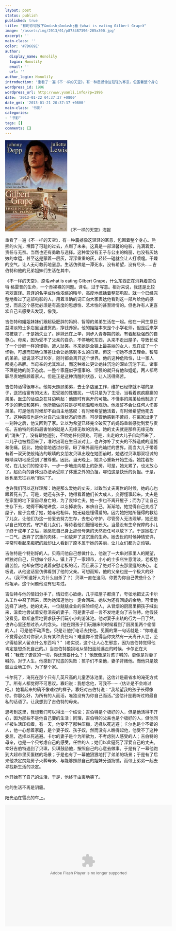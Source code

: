 ```yaml
---
layout: post
status: publish
published: true
title: "有时你得放下&mdash;&mdash;看《what is eating Gilbert Grape》"
image: '/assets/img/2013/01/p873487396-205x300.jpg'
excerpt: ''
main-class: ''
color: '#7D669E'
author:
  display_name: Honolily
  login: Honolily
  email: ''
  url: ''
author_login: Honolily
introduction: "重看了一遍《不一样的天空》，有一种震撼像这轻轻的寒意，包围着整个身心。熊熊的火光，埋葬了可耻的过去，点燃了未来。这真是一部温馨的电影，充满着爱、责任与无奈。当然也还有勇敢与选择。这种爱没有王子与公主的绚丽，也没有灰姑娘的幸运，甚至这是蒙着一层灰，深深重重的灰，轻轻一碰就会让人打喷嚏。干燥的空气，让人无可救药地窒息。生活仿佛是一潭死水，没有希望，没有尽头......吉伯特和他的兄弟姐妹们生活在其中........"
wordpress_id: 1996
wordpress_url: http://www.yuanli.info/?p=1996
date: '2013-01-22 04:37:37 +0800'
date_gmt: '2013-01-21 20:37:37 +0800'
main-class: '书影'
categories:
- "书影"
tags: []
comments: []
---
```


![《不一样的天空》海报](/assets/img/2013/01/p873487396-205x300.jpg) 《不一样的天空》海报

重看了一遍《不一样的天空》，有一种震撼像这轻轻的寒意，包围着整个身心。熊熊的火光，埋葬了可耻的过去，点燃了未来。这真是一部温馨的电影，充满着爱、责任与无奈。当然也还有勇敢与选择。这种爱没有王子与公主的绚丽，也没有灰姑娘的幸运，甚至这是蒙着一层灰，深深重重的灰，轻轻一碰就会让人打喷嚏。干燥的空气，让人无可救药地窒息。生活仿佛是一潭死水，没有希望，没有尽头......吉伯特和他的兄弟姐妹们生活在其中。

《不一样的天空》，原名what is eating Gilbert Grape，什么东西正在消耗着吉伯特&middot;格雷普的生命，一个赤裸裸的问题。译名，过于写意。相对来说，我还是比较喜欢直译。意译的名字或许像浓缩的精华，高度地概括着整部电影。就一个已经完整地看过了这部电影的人，用着准确的词汇向大家表达他看到这一部片给他的感觉，而且这个感觉必须是有高度的思想性、艺术性的甚至矫情的。但也许有人更喜欢自己去感受去发现，像我。

吉伯特和姐姐妹妹们跟超级肥胖的妈妈、智障的弟弟生活在一起。他在一间生意日益清淡的士多店里当送货员，挣钱养家。他的姐姐本来是个小学老师，但是后来学校被烧了，于是她失业了。妹妹还在上学，刚步入青春期的她，有着超级强烈的自尊心。母亲，因为受不了父亲的自杀，不停地吃东西，从来不走出屋子，导致长成了一个沙鲸一样的怪物，遭人耻笑。本来她是全镇上最美丽的女人，现在成了一个怪物，可想而知地位落差让会让她感到多么的自卑。但这一切她不想去理会。智障的弟弟，据说活不过10岁，随时都会离开这个世界。他的这种危险性，让一家人都提心吊胆。当母亲的尤其难过，而这种难过更让她往沉沦的深处沉沦下去。诸事不理是她的防卫态度。一整个家庭似乎懂事的、坚强的就只有他和姐姐，两人都尽职尽责地照顾着家人。但是正是这种清醒的状态，让人活得痛苦。

吉伯特活得很麻木。他每天照顾弟弟，去士多店里工作，维护已经惨就不堪的屋子，送货给富有的太太，忍受她的性骚扰，一切只是为了生活。当看着疯疯癫癫的弟弟，医生的话语总在耳边响起：他随时有离开的可能。不懂事的弟弟给他制造了不少的麻烦和笑料，他所能做的只是尽可能温和地规劝。他发誓不会让任何人伤害弟弟。可是他有时候却不由自主地感叹：有时候希望他活着，有时候希望他死去了。这种感叹也是他对自己生活状态的愤懑。可尽管他感到不苦闷，在离家出走了一刻钟之后，他又回到了家。让以为希望已经完全破灭了的妈妈重新感觉到爱与责任。吉伯特的妈妈最害怕的就是人无缘无故的消失。她的丈夫就是那样无缘无故的&ldquo;消失&rdquo;了，没有跟她道别，不给她任何预兆。可是，出走的大儿子自动回来了，二儿子也被找回来了，准时出现在生日派对上，也许弥补了丈夫的不辞造成的遗憾和伤痛。因此，她偷偷地透过纱窗，瞅了瞅外面阳光灿烂的世界。而当大儿子带着有着一双天使般纯洁的眼睛的女朋友贝琪出现在她面前时，她透过贝琪那双坦诚的眼睛深切地感受到了被尊重。因此，当天晚上，她决心重新开始生活。她拄着拐杖，在儿女们的惊诧中，一步一步地走向楼上的卧房。可是，她太累了，也太放心了。超负荷的身体没办法承受除了体重之外的负担，哪怕这是快乐的负担。于是，她也毫无征兆地&ldquo;消失&rdquo;了。

也许我们可以这样理解：她是那么爱她的丈夫，以致当丈夫离世的时候，她的心也跟着死去了。可是，她还有孩子，她得看着他们长大成人，变得懂事起来。丈夫是在家里的地下室自尽身亡的，为了哀悼亡夫，她一步也不离开屋子；而为了让自己生存下去，她得不断地进食，以忘掉哀伤，麻痹自己。渐渐地，她觉得自己变成了屋子，屋子变成了她，她与他相伴。她无疑是懂得爱的。因为她把她所懂得的教给了儿女，让他们为这一份爱去努力生存，去忠心守护。尽管旁人无法理解，她还是以自己的方式，守护着儿女们，等待着他们慢慢地长大。当最没有生命保障的小儿子终于成年了之后，她感觉自己身上那份母亲的天然责任可以放下了。于是她松了一口气，放弃了沉重的肉体，一如放弃了这沉重的生命。她去世的时候神情安详，平常时看起来痴肥的脸却让人看到了原本属于她的美丽，让儿女们都为之动容。

吉伯特是个特别好的人。贝奇问他自己想做什么，他说了一大串对家里人的期望，唯独对自己，只想做个好人。镇上开了一家超市，小小的士多店生意清淡，老板愁眉苦脸，他却安然地说着安慰老板的话，而且表示了绝对不会去那里逛的决心。老板说，从他这话里仿佛看到了他的父亲。可想而知，他的父亲也是一个极大的好人。（我不知道好人为什么自杀了？）贝琪一直在追问，你要为你自己做些什么？他坦承，这个问题他没有思考过。

吉伯特与他的情妇分手了，情妇伤心欲绝，几乎把屋子都烧了，夸张地把丈夫卡尔从工作中召了回来，因为她知道他也一定会回来。她以为还有回旋的余地，可惜他选择了决绝。她的丈夫，一位兢兢业业的保险经纪人，从冒烟的厨房里把孩子喊出来，温柔地尝试着安慰沮丧的妻子。可是妻子却一言不发地走向了吉伯特。他假装没看见，歇斯底里地要求孩子们玩小小的游泳池。他对妻子出轨的行为一目了然。也许心里还想过杀人的念头。（他在跟孩子们玩蹦床的时候看到了厨房里两个偷情的人。）可是他不动声色，只是让他打电话去找他。见面的第一句话就是：&ldquo;你难道不觉得必须对你家人负有某种责任吗？难道你不觉得当你突然有一天离开人世，至少得给家人留点什么东西吗？&rdquo;（老实说，这个让人心生邪念，因为吉伯特觉得他肯定是想杀死自己的。）当吉伯特狼狈地从情妇面前逃走的时候，卡尔正在大喊：&ldquo;我做了该做的一切，你还想要什么？！&rdquo;他既像是对孩子喊的，更像是对妻子喊的。对于人生，他感到了彻底的失败：孩子们不亲他，妻子背叛他。而他只是兢兢业业地工作，为了整个家。

卡尔死了，淹死在那个只有几英尺高的儿童游泳池里。这估计是最省水的淹死方式了。所有人都觉得不可思议。寡妇说：我想念他，可我不&middot;&middot;&middot;&middot;&middot;&middot;&middot;（估计是不会难过吧。）她看起来的确不像难过的样子。寡妇对吉伯特说：&ldquo;我希望我的孩子长得像你。你那么好，为所有的人而活，唯独没有为你自己而活。&rdquo;这估计是我听过的最自私的话语了。让我想到了吉伯特的母亲。

思考到这里，我想我们可以得出一个结论：吉伯特是个极好的人，但是他活得不开心，因为那些不是他自己要的生活；同理，吉伯特的父亲也是个极好的人，但他同样被生活压抑着，有一天，他受不了那种压抑，选择以死逃避；卡尔也是个不错的人，他一心想着家庭，是个妻子奴、孩子奴，然而没有人瞧得起他，他受不了这种委屈，选择以死逃避。卡尔的妻子是个为所欲为，不考虑别人感受的人；吉伯特的母亲，也是一个只考虑自己的感受，任性的人；她们以此逼死了深爱自己的丈夫。幸好吉伯特遇到了贝琪，贝琪鼓励他，按照自己的心意去做事。于是有了一幕他跑到大超市里买蛋糕的场景；于是也有了一幕他狠狠地打了弟弟的场景；于是有了后来他决定焚烧房子火葬母亲、与能够照顾自己的姐妹分道扬镳，而带上弟弟一起去寻找新生活的决定。

他开始有了自己的生活，于是，他终于由衷地笑了。

他的生活不再是阴霾。

阳光洒在雪亮的车上。

<object classid="clsid:d27cdb6e-ae6d-11cf-96b8-444553540000" width="550" height="400" codebase="http://download.macromedia.com/pub/shockwave/cabs/flash/swflash.cab#version=6,0,40,0"><param name="src" value="http://player.youku.com/player.php/sid/XMjQ5NDYzMzA0/v.swf" /><param name="quality" value="high" /><embed type="application/x-shockwave-flash" width="550" height="400" src="http://player.youku.com/player.php/sid/XMjQ5NDYzMzA0/v.swf" quality="high"/></object>

